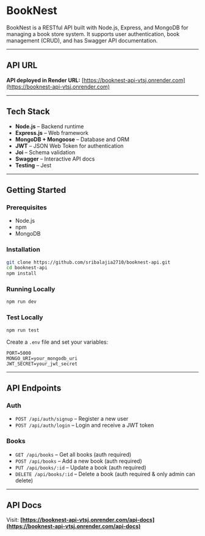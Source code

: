 # BookNest

BookNest is a RESTful API built with Node.js, Express, and MongoDB for managing a book store system. It supports user authentication, book management (CRUD), and has Swagger API documentation.

---

## API URL

**API deployed in Render URL:**
[https://booknest-api-vtsj.onrender.com](https://booknest-api-vtsj.onrender.com)

---

## Tech Stack

* **Node.js** – Backend runtime
* **Express.js** – Web framework
* **MongoDB + Mongoose** – Database and ORM
* **JWT** – JSON Web Token for authentication
* **Joi** – Schema validation
* **Swagger** – Interactive API docs
* **Testing** – Jest

---

## Getting Started

### Prerequisites

* Node.js 
* npm
* MongoDB

### Installation

```bash
git clone https://github.com/sribalajia2710/booknest-api.git
cd booknest-api
npm install
```

### Running Locally

```bash
npm run dev
```

### Test Locally

```bash
npm run test
```

Create a `.env` file and set your variables:

```env
PORT=5000
MONGO_URI=your_mongodb_uri
JWT_SECRET=your_jwt_secret
```

---

## API Endpoints

### Auth

* `POST /api/auth/signup` – Register a new user
* `POST /api/auth/login` – Login and receive a JWT token

### Books

* `GET /api/books` – Get all books (auth required)
* `POST /api/books` – Add a new book (auth required)
* `PUT /api/books/:id` – Update a book (auth required)
* `DELETE /api/books/:id` – Delete a book (auth required & only admin can delete)

---

## API Docs

Visit:
**[https://booknest-api-vtsj.onrender.com/api-docs](https://booknest-api-vtsj.onrender.com/api-docs)**

